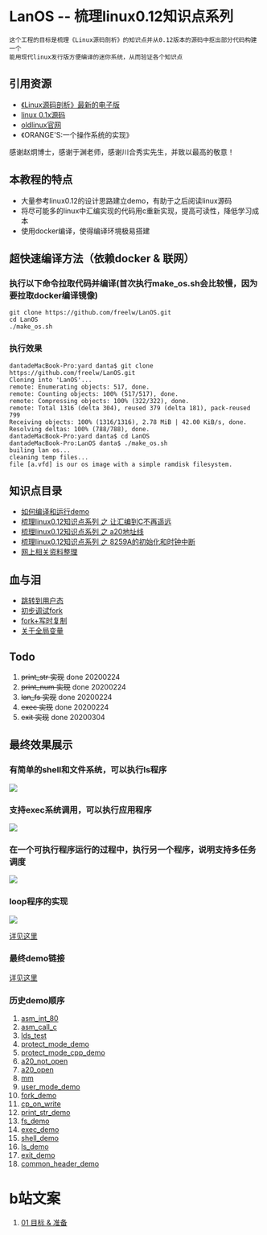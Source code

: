 # LanOS -- 梳理linux0.12知识点系列

	这个工程的目标是梳理《Linux源码剖析》的知识点并从0.12版本的源码中抠出部分代码构建一个
	能用现代linux发行版方便编译的迷你系统，从而验证各个知识点

## 引用资源

* [《Linux源码剖析》最新的电子版 ](http://www.oldlinux.org/download/CLK-5.0-WithCover.pdf)
* [ linux 0.1x源码 ](http://oldlinux.org/Linux.old/kernel/0.1x/)
* [ oldlinux官网 ](http://www.oldlinux.org/)
* 《ORANGE'S:一个操作系统的实现》

感谢赵炯博士，感谢于渊老师，感谢川合秀实先生，并致以最高的敬意！

## 本教程的特点

* 大量参考linux0.12的设计思路建立demo，有助于之后阅读linux源码
* 将尽可能多的linux中汇编实现的代码用c重新实现，提高可读性，降低学习成本
* 使用docker编译，使得编译环境极易搭建

## **超快速编译方法（依赖docker & 联网）**
### 执行以下命令拉取代码并编译(首次执行make_os.sh会比较慢，因为要拉取docker编译镜像)

	git clone https://github.com/freelw/LanOS.git
	cd LanOS
	./make_os.sh

### 执行效果

	dantadeMacBook-Pro:yard danta$ git clone https://github.com/freelw/LanOS.git
	Cloning into 'LanOS'...
	remote: Enumerating objects: 517, done.
	remote: Counting objects: 100% (517/517), done.
	remote: Compressing objects: 100% (322/322), done.
	remote: Total 1316 (delta 304), reused 379 (delta 181), pack-reused 799
	Receiving objects: 100% (1316/1316), 2.78 MiB | 42.00 KiB/s, done.
	Resolving deltas: 100% (788/788), done.
	dantadeMacBook-Pro:yard danta$ cd LanOS
	dantadeMacBook-Pro:LanOS danta$ ./make_os.sh
	builing lan os...
	cleaning temp files...
	file [a.vfd] is our os image with a simple ramdisk filesystem.

## 知识点目录

* [如何编译和运行demo](https://github.com/freelw/LanOS/blob/master/doc/how_to_build.md)
* [梳理linux0.12知识点系列 之 让汇编到C不再遥远](https://github.com/freelw/LanOS/tree/master/demos/protect_mode_demo)
* [梳理linux0.12知识点系列 之 a20地址线](https://github.com/freelw/LanOS/tree/master/demos/a20_open)
* [梳理linux0.12知识点系列 之 8259A的初始化和时钟中断](https://github.com/freelw/LanOS/tree/master/demos/init_8259a)
* [网上相关资料整理](https://github.com/freelw/LanOS/blob/master/doc/questions.md)

## 血与泪
* [跳转到用户态](https://github.com/freelw/LanOS/blob/master/demos/user_mode_demo/readme.md)
* [初步调试fork](https://github.com/freelw/LanOS/blob/master/demos/fork_demo/readme.md)
* [fork+写时复制](https://github.com/freelw/LanOS/blob/master/demos/cp_on_write/readme.md)
* [关于全局变量](https://github.com/freelw/LanOS/blob/master/demos/exit_demo/readme.md)

## Todo
1. ~~print_str 实现~~ done 20200224
2. ~~print_num 实现~~ done 20200224
3. ~~lan_fs 实现~~ done 20200224
4. ~~exec 实现~~ done 20200224
5. ~~exit 实现~~ done 20200304

## 最终效果展示

### 有简单的shell和文件系统，可以执行ls程序
![](https://raw.githubusercontent.com/freelw/LanOS/master/demos/pic/ls.gif)
### 支持exec系统调用，可以执行应用程序
![](https://raw.githubusercontent.com/freelw/LanOS/master/demos/pic/exec.gif)
### 在一个可执行程序运行的过程中，执行另一个程序，说明支持多任务调度
![](https://raw.githubusercontent.com/freelw/LanOS/master/demos/pic/multitask.gif)
### loop程序的实现
![](https://raw.githubusercontent.com/freelw/LanOS/master/demos/pic/loop.png)

[详见这里](https://github.com/freelw/LanOS/blob/master/demos/exit_demo/bin/loop/lan_main.c)
### 最终demo链接
[详见这里](https://github.com/freelw/LanOS/tree/master/demos/common_header_demo)

### 历史demo顺序
1. [asm_int_80](https://github.com/freelw/LanOS/tree/master/demos/asm_int_80)
2. [asm_call_c](https://github.com/freelw/LanOS/tree/master/demos/asm_call_c)
3. [lds_test](https://github.com/freelw/LanOS/tree/master/demos/lds_test)
4. [protect_mode_demo](https://github.com/freelw/LanOS/tree/master/demos/protect_mode_demo)
5. [protect_mode_cpp_demo](https://github.com/freelw/LanOS/tree/master/demos/protect_mode_cpp_demo)
6. [a20_not_open](https://github.com/freelw/LanOS/tree/master/demos/a20_not_open)
7. [a20_open](https://github.com/freelw/LanOS/tree/master/demos/a20_open)
8. [mm](https://github.com/freelw/LanOS/tree/master/demos/mm)
9. [user_mode_demo](https://github.com/freelw/LanOS/tree/master/demos/user_mode_demo)
10. [fork_demo](https://github.com/freelw/LanOS/tree/master/demos/fork_demo)
11. [cp_on_write](https://github.com/freelw/LanOS/tree/master/demos/cp_on_write)
12. [print_str_demo](https://github.com/freelw/LanOS/tree/master/demos/print_str_demo)
13. [fs_demo](https://github.com/freelw/LanOS/tree/master/demos/fs_demo)
14. [exec_demo](https://github.com/freelw/LanOS/tree/master/demos/exec_demo)
15. [shell_demo](https://github.com/freelw/LanOS/tree/master/demos/shell_demo)
16. [ls_demo](https://github.com/freelw/LanOS/tree/master/demos/ls_demo)
17. [exit_demo](https://github.com/freelw/LanOS/tree/master/demos/exit_demo)
18. [common_header_demo](https://github.com/freelw/LanOS/tree/master/demos/common_header_demo)

# b站文案

1. [01 目标 & 准备](https://github.com/freelw/LanOS/blob/master/doc/target_and_prepare.md)